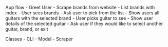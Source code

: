 App flow
    - Greet User
    - Scrape brands from website
    - List brands with index
    - User sees brands
    - Ask user to pick from the list
    - Show users all guitars with the selected brand
    - User picks guitar to see 
    - Show user details of the selected guitar
    - Ask user if they would like to select another guitar, brand, or exit
    

Classes
    - CLI
    - Model
    - Scraper

